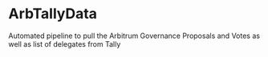 # ArbTallyData
Automated pipeline to pull the Arbitrum Governance Proposals and Votes as well as list of delegates from Tally
